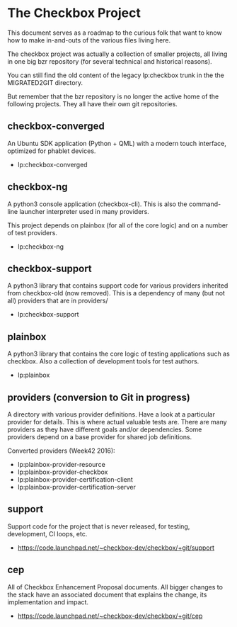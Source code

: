 The Checkbox Project
====================

This document serves as a roadmap to the curious folk that want to know how to
make in-and-outs of the various files living here.

The checkbox project was actually a collection of smaller projects, all living
in one big bzr repository (for several technical and historical reasons).

You can still find the old content of the legacy lp:checkbox trunk in the the
MIGRATED2GIT directory.

But remember that the bzr repository is no longer the active home of the
following projects. They all have their own git repositories.

checkbox-converged
------------------

An Ubuntu SDK application (Python + QML) with a modern touch interface,
optimized for phablet devices.

- lp:checkbox-converged

checkbox-ng
-----------

A python3 console application (checkbox-cli). This is also the command-line
launcher interpreter used in many providers.

This project depends on plainbox (for all of the core logic) and on a number of
test providers.

- lp:checkbox-ng

checkbox-support
----------------

A python3 library that contains support code for various providers inherited
from checkbox-old (now removed). This is a dependency of many (but not all)
providers that are in providers/

- lp:checkbox-support

plainbox
--------

A python3 library that contains the core logic of testing applications such as
checkbox. Also a collection of development tools for test authors.

- lp:plainbox

providers (conversion to Git in progress)
-----------------------------------------

A directory with various provider definitions. Have a look at a particular
provider for details. This is where actual valuable tests are. There are many
providers as they have different goals and/or dependencies. Some providers
depend on a base provider for shared job definitions.

Converted providers (Week42 2016):

- lp:plainbox-provider-resource
- lp:plainbox-provider-checkbox
- lp:plainbox-provider-certification-client
- lp:plainbox-provider-certification-server

support
-------

Support code for the project that is never released, for testing, development,
CI loops, etc.

- https://code.launchpad.net/~checkbox-dev/checkbox/+git/support

cep
---

All of Checkbox Enhancement Proposal documents. All bigger changes to the stack
have an associated document that explains the change, its implementation and
impact.

- https://code.launchpad.net/~checkbox-dev/checkbox/+git/cep
